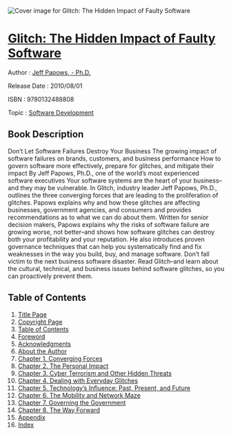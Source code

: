 ![Cover image for Glitch: The Hidden Impact of Faulty Software](https://imgdetail.ebookreading.net/cover/cover/software_development/EB9780132488808.jpg)

[Glitch: The Hidden Impact of Faulty Software](https://ebookreading.net/view/book/Glitch%3A+The+Hidden+Impact+of+Faulty+Software-EB9780132488808_1.html "Glitch: The Hidden Impact of Faulty Software")
====================================================================================================================

Author : [Jeff Papows](https://ebookreading.net/search/author/Jeff+Papows),[ - Ph.D.](https://ebookreading.net/search/author/+-+Ph.D.)

Release Date : 2010/08/01

ISBN : 9780132488808

Topic : [Software Development](https://ebookreading.net/search/category/software-development)

Book Description
-----------------

Don’t Let Software Failures Destroy Your Business
 The growing impact of software failures on brands, customers, and business performance 
 How to govern software more effectively, prepare for glitches, and mitigate their impact 
 By Jeff Papows, Ph.D., one of the world’s most experienced software executives 
Your software systems are the heart of your business–and they may be vulnerable. In Glitch, industry leader Jeff Papows, Ph.D., outlines the three converging forces that are leading to the proliferation of glitches. Papows explains why and how these glitches are affecting businesses, government agencies, and consumers and provides recommendations as to what we can do about them.
Written for senior decision makers, Papows explains why the risks of software failure are growing worse, not better–and shows how software glitches can destroy both your profitability and your reputation. He also introduces proven governance techniques that can help you systematically find and fix weaknesses in the way you build, buy, and manage software.
Don’t fall victim to the next business software disaster. Read Glitch–and learn about the cultural, technical, and business issues behind software glitches, so you can proactively prevent them.
              
Table of Contents
-----------------

1. [Title Page](https://ebookreading.net/view/book/Glitch%3A+The+Hidden+Impact+of+Faulty+Software-EB9780132488808_2.html)
1. [Copyright Page](https://ebookreading.net/view/book/Glitch%3A+The+Hidden+Impact+of+Faulty+Software-EB9780132488808_3.html)
1. [Table of Contents](https://ebookreading.net/view/book/Glitch%3A+The+Hidden+Impact+of+Faulty+Software-EB9780132488808_4.html)
1. [Foreword](https://ebookreading.net/view/book/Glitch%3A+The+Hidden+Impact+of+Faulty+Software-EB9780132488808_5.html)
1. [Acknowledgments](https://ebookreading.net/view/book/Glitch%3A+The+Hidden+Impact+of+Faulty+Software-EB9780132488808_6.html)
1. [About the Author](https://ebookreading.net/view/book/Glitch%3A+The+Hidden+Impact+of+Faulty+Software-EB9780132488808_7.html)
1. [Chapter 1. Converging Forces](https://ebookreading.net/view/book/Glitch%3A+The+Hidden+Impact+of+Faulty+Software-EB9780132488808_8.html)
1. [Chapter 2. The Personal Impact](https://ebookreading.net/view/book/Glitch%3A+The+Hidden+Impact+of+Faulty+Software-EB9780132488808_9.html)
1. [Chapter 3. Cyber Terrorism and Other Hidden Threats](https://ebookreading.net/view/book/Glitch%3A+The+Hidden+Impact+of+Faulty+Software-EB9780132488808_10.html)
1. [Chapter 4. Dealing with Everyday Glitches](https://ebookreading.net/view/book/Glitch%3A+The+Hidden+Impact+of+Faulty+Software-EB9780132488808_11.html)
1. [Chapter 5. Technology’s Influence: Past, Present, and Future](https://ebookreading.net/view/book/Glitch%3A+The+Hidden+Impact+of+Faulty+Software-EB9780132488808_12.html)
1. [Chapter 6. The Mobility and Network Maze](https://ebookreading.net/view/book/Glitch%3A+The+Hidden+Impact+of+Faulty+Software-EB9780132488808_13.html)
1. [Chapter 7. Governing the Government](https://ebookreading.net/view/book/Glitch%3A+The+Hidden+Impact+of+Faulty+Software-EB9780132488808_14.html)
1. [Chapter 8. The Way Forward](https://ebookreading.net/view/book/Glitch%3A+The+Hidden+Impact+of+Faulty+Software-EB9780132488808_15.html)
1. [Appendix](https://ebookreading.net/view/book/Glitch%3A+The+Hidden+Impact+of+Faulty+Software-EB9780132488808_16.html)
1. [Index](https://ebookreading.net/view/book/Glitch%3A+The+Hidden+Impact+of+Faulty+Software-EB9780132488808_17.html)
